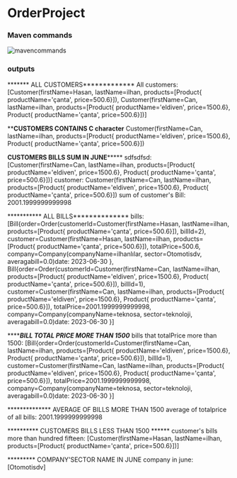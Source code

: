 # OrderProject
### Maven commands
![mavencommands](https://user-images.githubusercontent.com/57431420/219677950-bf8e0cc4-5c37-4428-8f84-766847f1c4fb.png)

### outputs
******* ALL CUSTOMERS*************
All customers: [Customer(firstName=Hasan, lastName=ilhan, products=[Product{ productName='çanta', price=500.6}]), Customer(firstName=Can, lastName=ilhan, products=[Product{ productName='eldiven', price=1500.6}, Product{ productName='çanta', price=500.6}])]

**********CUSTOMERS CONTAINS C character********
Customer(firstName=Can, lastName=ilhan, products=[Product{ productName='eldiven', price=1500.6}, Product{ productName='çanta', price=500.6}])

******CUSTOMERS BILLS SUM IN JUNE***********
sdfsdfsd: [Customer(firstName=Can, lastName=ilhan, products=[Product{ productName='eldiven', price=1500.6}, Product{ productName='çanta', price=500.6}])]
customer: Customer(firstName=Can, lastName=ilhan, products=[Product{ productName='eldiven', price=1500.6}, Product{ productName='çanta', price=500.6}]) sum of customer's Bill: 2001.1999999999998

*********** ALL BILLS**************
bills: [Bill{order=Order(customerId=Customer(firstName=Hasan, lastName=ilhan, products=[Product{ productName='çanta', price=500.6}]), billId=2), customer=Customer(firstName=Hasan, lastName=ilhan, products=[Product{ productName='çanta', price=500.6}]), totalPrice=500.6, company=Company(companyName=ilhanlılar, sector=Otomotisdv, averagabill=0.0)date: 2023-06-30
}, Bill{order=Order(customerId=Customer(firstName=Can, lastName=ilhan, products=[Product{ productName='eldiven', price=1500.6}, Product{ productName='çanta', price=500.6}]), billId=1), customer=Customer(firstName=Can, lastName=ilhan, products=[Product{ productName='eldiven', price=1500.6}, Product{ productName='çanta', price=500.6}]), totalPrice=2001.1999999999998, company=Company(companyName=teknosa, sector=teknoloji, averagabill=0.0)date: 2023-06-30
}]

*************BILL TOTAL PRICE MORE THAN 1500*********
bills that totalPrice more than 1500: [Bill{order=Order(customerId=Customer(firstName=Can, lastName=ilhan, products=[Product{ productName='eldiven', price=1500.6}, Product{ productName='çanta', price=500.6}]), billId=1), customer=Customer(firstName=Can, lastName=ilhan, products=[Product{ productName='eldiven', price=1500.6}, Product{ productName='çanta', price=500.6}]), totalPrice=2001.1999999999998, company=Company(companyName=teknosa, sector=teknoloji, averagabill=0.0)date: 2023-06-30
}]

************** AVERAGE OF BILLS MORE THAN 1500
  average of totalprice of all bills: 2001.1999999999998

********** CUSTOMERS BILLS LESS THAN 1500 ******
 customer's bills more than hundred fifteen: [Customer(firstName=Hasan, lastName=ilhan, products=[Product{ productName='çanta', price=500.6}])]

********* COMPANY'SECTOR NAME IN JUNE
company in june: [Otomotisdv]
